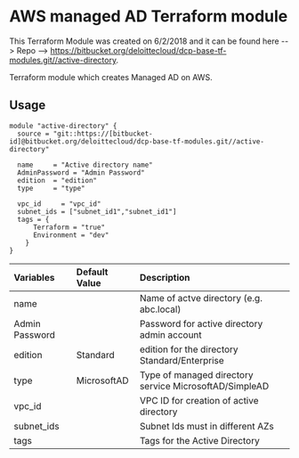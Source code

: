 # AWS managed AD Terraform module
This Terraform Module was created on 6/2/2018 and it can be found here -->
Repo --> https://bitbucket.org/deloittecloud/dcp-base-tf-modules.git//active-directory.

Terraform module which creates Managed AD on AWS.

## Usage

```
module "active-directory" {
  source = "git::https://[bitbucket-id]@bitbucket.org/deloittecloud/dcp-base-tf-modules.git//active-directory"

  name     = "Active directory name"
  AdminPassword = "Admin Password"
  edition  = "edition"
  type     = "type"

  vpc_id     = "vpc_id"
  subnet_ids = ["subnet_id1","subnet_id1"]
  tags = {
      Terraform = "true"
      Environment = "dev"
    }
}
```

| Variables           | Default Value   | Description  |
| :-------------      |:-------------   | :-----|
| name                |                 | Name of actve directory (e.g. abc.local) |
| Admin Password      |                 |  Password for active directory admin account  |
| edition             |   Standard      |   edition for the directory Standard/Enterprise  |
| type                |   MicrosoftAD   |   Type of managed directory service MicrosoftAD/SimpleAD  |
| vpc_id              |                 | VPC ID for creation of active directory   |
| subnet_ids          |                 | Subnet Ids must in different AZs   |
| tags                |                 |  Tags for the Active Directory   |
